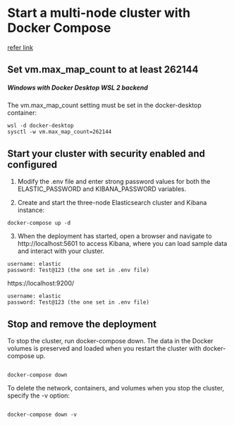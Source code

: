 # Start a multi-node cluster with Docker Compose

[refer link](https://www.elastic.co/guide/en/elasticsearch/reference/current/docker.html)

## Set vm.max_map_count to at least 262144

##### Windows with Docker Desktop WSL 2 backend

The vm.max_map_count setting must be set in the docker-desktop container:

```
wsl -d docker-desktop
sysctl -w vm.max_map_count=262144
```

## Start your cluster with security enabled and configured

1. Modify the .env file and enter strong password values for both the ELASTIC_PASSWORD and KIBANA_PASSWORD variables.

2. Create and start the three-node Elasticsearch cluster and Kibana instance:

```
docker-compose up -d
```

3. When the deployment has started, open a browser and navigate to http://localhost:5601 to access Kibana, where you can load sample data and interact with your cluster.

```
username: elastic
password: Test@123 (the one set in .env file)
```

https://localhost:9200/

```
username: elastic
password: Test@123 (the one set in .env file)
```

## Stop and remove the deployment

To stop the cluster, run docker-compose down. The data in the Docker volumes is preserved and loaded when you restart the cluster with docker-compose up.

```

docker-compose down

```

To delete the network, containers, and volumes when you stop the cluster, specify the -v option:

```

docker-compose down -v

```

```

```
